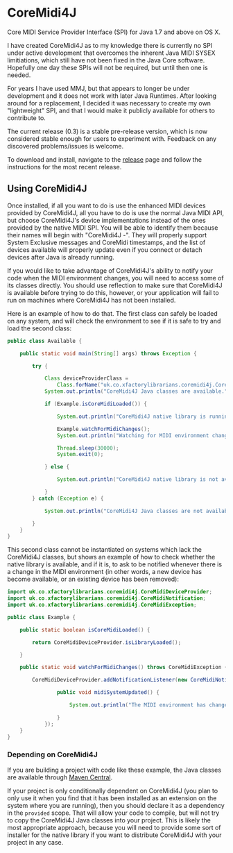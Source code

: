 # CoreMidi4J
Core MIDI Service Provider Interface (SPI) for Java 1.7 and above on OS X.

I have created CoreMidi4J as to my knowledge there is currently no SPI under active development that overcomes the inherent Java MIDI SYSEX limitiations, which still have not been fixed in the Java Core software. Hopefully one day these SPIs will not be required, but until then one is needed.

For years I have used MMJ, but that appears to longer be under development and it does not work with later Java Runtimes. After looking around for a replacement, I decided it was necessary to create my own "lightweight" SPI, and that I would make it publicly available for others to contribute to.

The current release (0.3) is a stable pre-release version, which is now considered stable enough for users to experiment with. Feedback on any discovered problems/issues is welcome.

To download and install, navigate to the
[release](https://github.com/DerekCook/CoreMidi4J/releases) page and
follow the instructions for the most recent release.

## Using CoreMidi4J

Once installed, if all you want to do is use the enhanced MIDI devices
provided by CoreMidi4J, all you have to do is use the normal Java MIDI
API, but choose CoreMidi4J's device implementations instead of the
ones provided by the native MIDI SPI. You will be able to identify
them because their names will begin with "CoreMidi4J -". They will
properly support System Exclusive messages and CoreMidi timestamps,
and the list of devices available will properly update even if you
connect or detach devices after Java is already running.

If you would like to take advantage of CoreMidi4J's ability to notify
your code when the MIDI environment changes, you will need to access
some of its classes directly. You should use reflection to make sure
that CoreMidi4J is available before trying to do this, however, or
your application will fail to run on machines where CoreMidi4J has not
been installed.

Here is an example of how to do that. The first class can safely be
loaded on any system, and will check the environment to see if it is
safe to try and load the second class:

```java
public class Available {

    public static void main(String[] args) throws Exception {

        try {

            Class deviceProviderClass =
                Class.forName("uk.co.xfactorylibrarians.coremidi4j.CoreMidiDeviceProvider");
            System.out.println("CoreMidi4J Java classes are available.");

            if (Example.isCoreMidiLoaded()) {

                System.out.println("CoreMidi4J native library is running.");

                Example.watchForMidiChanges();
                System.out.println("Watching for MIDI environment changes for thirty seconds.");

                Thread.sleep(30000);
                System.exit(0);

            } else {

                System.out.println("CoreMidi4J native library is not available.");

            }
        } catch (Exception e) {

            System.out.println("CoreMidi4J Java classes are not available.");

        }
    }
}
```

This second class cannot be instantiated on systems which lack the
CoreMidi4J classes, but shows an example of how to check whether the
native library is available, and if it is, to ask to be notified
whenever there is a change in the MIDI environment (in other words, a
new device has become available, or an existing device has been
removed):

```java
import uk.co.xfactorylibrarians.coremidi4j.CoreMidiDeviceProvider;
import uk.co.xfactorylibrarians.coremidi4j.CoreMidiNotification;
import uk.co.xfactorylibrarians.coremidi4j.CoreMidiException;

public class Example {

    public static boolean isCoreMidiLoaded() {

        return CoreMidiDeviceProvider.isLibraryLoaded();

    }

    public static void watchForMidiChanges() throws CoreMidiException {

        CoreMidiDeviceProvider.addNotificationListener(new CoreMidiNotification() {

                public void midiSystemUpdated() {

                    System.out.println("The MIDI environment has changed.");

                }
            });
    }
}
```

### Depending on CoreMidi4J

If you are building a project with code like these example, the Java
classes are available through
[Maven Central](http://search.maven.org/#search%7Cga%7C1%7Ca%3A%22coremidi4j%22).

If your project is only conditionally dependent on CoreMidi4J (you
plan to only use it when you find that it has been installed as an
extension on the system where you are running), then you should
declare it as a dependency in the `provided` scope. That will allow
your code to compile, but will not try to copy the CoreMidi4J Java
classes into your project. This is likely the most appropriate
approach, because you will need to provide some sort of installer for
the native library if you want to distribute CoreMidi4J with your
project in any case.
